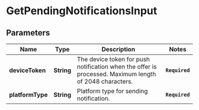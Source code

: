 # GetPendingNotificationsInput
## Parameters

| Name | Type | Description | Notes |
|------------ | ------------- | ------------- | -------------|
| **deviceToken** | **String** | The device token for push notification when the offer is processed.  Maximum length of 2048 characters. | **`Required`**   |
| **platformType** | **String** | Platform type for sending notification. | **`Required`**   |

